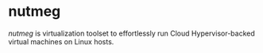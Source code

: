 # nutmeg

_nutmeg_ is virtualization toolset to effortlessly run Cloud Hypervisor-backed virtual machines on Linux hosts.
